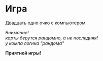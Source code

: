 # Игра

Двадцать одно очко с компьютером

*Внимание!*
*<br>карты берутся рандомно, а не последняя!
<br>у компа логика "рандома"*

<b>Приятной игры!
